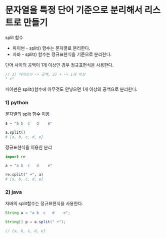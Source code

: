
# 문자열을 특정 단어 기준으로 분리해서 리스트로 만들기

split 함수
- 파이썬 - split() 함수는 문자열로 분리한다.
- 자바 - split() 함수는 정규표현식을 기준으로 분리한다.

단어 사이의 공백이 1개 이상인 경우 정규표현식을 사용한다.
```js
// 1) 띄어쓰기 -> 공백, 2) + -> 1개 이상
" +"
```
파이썬은 split()함수에 아무것도 안넣으면 1개 이상의 공백으로 분리한다.

### 1) python
문자열의 split 함수 이용
```python
a = "a b  c   d    e"

a.split()
# [a, b, c, d, e]
```
정규표현식을 이용한 분리
```python
import re

a = "a b  c   d    e"

re.split(" +", a)
# [a, b, c, d, e]
```

### 2) java
자바의 split함수는 정규표현식을 사용한다.
```java
String a = "a b  c   d    e";

String[] p = a.split(" +");

// [a, b, c, d, e]
```